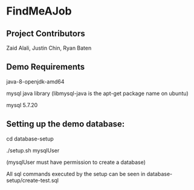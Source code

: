 # FindMeAJob

## Project Contributors

Zaid Alali, Justin Chin, Ryan Baten

## Demo Requirements

java-8-openjdk-amd64

mysql java library (libmysql-java is the apt-get package name on ubuntu)

mysql 5.7.20

## Setting up the demo database:

cd database-setup

./setup.sh mysqlUser

(mysqlUser must have permission to create a database)

All sql commands executed by the setup can be seen in 
database-setup/create-test.sql
